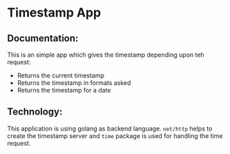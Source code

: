 # Timestamp App

## Documentation:
This is an simple app which gives the timestamp depending upon teh request:

* Returns the current timestamp
* Returns the timestamp in formats asked
* Returns the timestamp for a date

## Technology:
This application is using golang as backend language.
`net/http` helps to create the timestamp server and `time` package is used for handling the time request.

